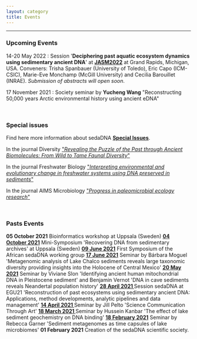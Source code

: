 ```yaml
---
layout: category
title: Events
---
```


---

<div class="intro">
<h3 class="section-title underline">Upcoming Events</h3>
<p>14-20 May 2022 : Session '<b>Deciphering past aquatic ecosystem dynamics using sedimentary ancient DNA</b>' at  <a href="/category/si.html" target="_blank"><b>JASM2022</b></a> at Grand Rapids, Michigan, USA. Conveners: Trisha Spanbauer (University of Toledo), Eric Capo (ICM-CSIC), Marie-Eve Monchamp (McGill University) and Cecilia Barouillet (INRAE). <i>Submission of abstracts will open soon</i>.</p>
<p>17 November 2021 : Society seminar by <b>Yucheng Wang</b> "Reconstructing 50,000 years Arctic environmental history using ancient eDNA"</p>
<br>  
<h3 class="section-title underline">Special issues</h3> 
<p>Find here more information about sedaDNA <a href="/category/si.html" target="_blank"><b>Special Issues</b></a>.</p>
<p>In the journal Diversity <a href="https://www.mdpi.com/journal/diversity/special_issues/ancient_faunal_diversity" target="_blank">"<i>Revealing the Puzzle of the Past through Ancient Biomolecules: From Wild to Tame Faunal Diversity</i>"</a></p>
<p>In the journal Freshwater Biology <a href="https://ercapo.wixsite.com/sedadna-society/specialissue" target="_blank">"<i>Interpreting environmental and evolutionary change in freshwater systems using DNA preserved in sediments</i>"</a></p>
<p>In the journal AIMS Microbiology <a href="https://www.aimspress.com/aimsmicro/article/6064/special-articles" target="_blank">"<i>Progress in paleomicrobial ecology research</i>"</a></p>
<br>  
<h3 class="section-title underline">Pasts Events</h3>
<p> <b>05 October 2021</b> Bioinformatics workshop at Uppsala (Sweden) <a href="https://www.youtube.com/watch?v=-57oTu1CrpU" target="_blank"><b>04 October 2021</b></a> Mini-Symposium 'Recovering DNA from sedimentary archives' at Uppsala (Sweden) <a href="https://www.youtube.com/watch?v=17sp_5l928s" target="_blank"><b>09 June 2021</b></a> First Symposium of the African sedaDNA working group <a href="https://www.youtube.com/watch?v=ioBCcIICxwQ" target="_blank"><b>17 June 2021</b></a> Seminar by Bárbara Moguel 'Metagenomic analysis of Lake Chalco sediments reveals large taxonomic diversity providing insights into the Holocene of Central Mexico' <a href="https://www.youtube.com/watch?v=0QYkxPMCQuk" target="_blank"><b>20 May 2021</b></a> Seminar by Viviane Slon 'Identifying ancient human mitochondrial DNA in Pleistocene sediment' and Benjamin Vernot 'DNA in cave sediments reveals Neandertal population history' <a href="https://meetingorganizer.copernicus.org/EGU21/session/38812" target="_blank"><b>28 April 2021 </b></a>  Session sedaDNA at EGU21 'Reconstruction of past ecosystems using sedimentary ancient DNA: Applications, method developments, analytic pipelines and data management' <a href="https://www.youtube.com/watch?v=ZPYRj8lIn-c" target="_blank"><b>14 April 2021 </b></a> Seminar by Jill Pelto 'Science Communication Through Art' <a href="https://www.youtube.com/watch?v=59ZmHbODaUk" target="_blank"><b>18 March 2021 </b></a> Seminar by Hussein Kanbar 'The effect of lake sediment geochemistry on DNA binding' <a href="https://www.youtube.com/watch?v=0xt41PY25Xs" target="_blank"><b>18 February 2021</b></a> Seminar by Rebecca Garner 'Sediment metagenomes as time capsules of lake microbiomes' <b>01 February 2021</b> Creation of the sedaDNA scientific society.</p>
</div>
